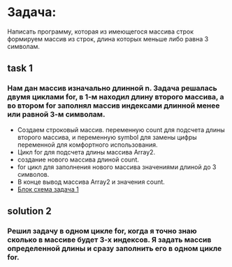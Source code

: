 # Задача:
Написать программу, которая из имеющегося массива строк формируем массив из строк, длина которых меньше либо равна 3 символам.

## task 1
### Нам дан массив изначально длинной n. Задача решалась двумя циклами for, в 1-м находил длину второго массива, а во втором for заполнял массив индексами длинной менее или равной 3-м символам.
* Создаем строковый массив. переменную count для подсчета длины второго массива, и переменную symbol для замены цифры переменной для комфортного использования. 
* Цикл for для подсчета длины массива Array2.
* создание нового массива длиной count.
* for цикл для заполнения нового массива значениями длиной до 3 символов.
* В конце вывод массива Array2 и значения count.
* [Блок схема задача 1](https://drive.google.com/file/d/13hh2m7rgjapMgNgSM6BZ9RWgs1mrZpqh/view)

## solution 2
### Решил задачу в одном цикле for, когда я точно знаю сколько в массиве будет 3-х индексов. Я задать массив определенной длины и сразу заполнить его в одном цикле for.